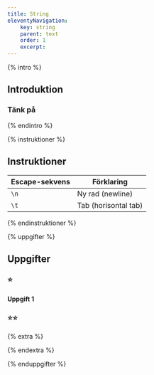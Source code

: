 ```yaml
---
title: String
eleventyNavigation:
    key: string
    parent: text
    order: 1
    excerpt: 
---
```

{% intro %}

## Introduktion


### Tänk på



{% endintro %}

{% instruktioner %}

## Instruktioner


|Escape-sekvens|Förklaring|
|---|---|
|`\n`|Ny rad (newline)|
|`\t`|Tab (horisontal tab)|

{% endinstruktioner %}

{% uppgifter %}

## Uppgifter
### ⭐
#### Uppgift 1



### ⭐⭐

{% extra %}




{% endextra %}

{% enduppgifter %}